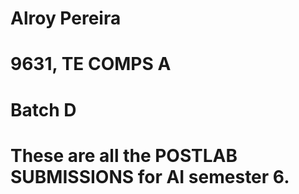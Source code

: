 # Alroy Pereira
# 9631, TE COMPS A 
# Batch D 
# These are all the POSTLAB SUBMISSIONS for AI semester 6.
